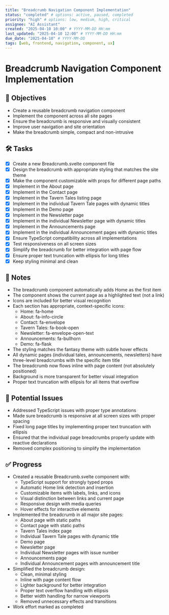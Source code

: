 ```yaml
---
title: "Breadcrumb Navigation Component Implementation"
status: "completed" # options: active, paused, completed
priority: "high" # options: low, medium, high, critical
assignee: "AI Assistant"
created: "2025-04-10 10:00" # YYYY-MM-DD HH:mm
last_updated: "2025-04-10 12:00" # YYYY-MM-DD HH:mm
due_date: "2025-04-10" # YYYY-MM-DD
tags: [web, frontend, navigation, component, ux]
---
```


# Breadcrumb Navigation Component Implementation

## 🚩 Objectives
- Create a reusable breadcrumb navigation component
- Implement the component across all site pages
- Ensure the breadcrumb is responsive and visually consistent
- Improve user navigation and site orientation
- Make the breadcrumb simple, compact and non-intrusive

## 🛠 Tasks
- [x] Create a new Breadcrumb.svelte component file
- [x] Design the breadcrumb with appropriate styling that matches the site theme
- [x] Make the component customizable with props for different page paths
- [x] Implement in the About page
- [x] Implement in the Contact page
- [x] Implement in the Tavern Tales listing page
- [x] Implement in the individual Tavern Tale pages with dynamic titles
- [x] Implement in the Demo page
- [x] Implement in the Newsletter page
- [x] Implement in the individual Newsletter page with dynamic titles
- [x] Implement in the Announcements page
- [x] Implement in the individual Announcement pages with dynamic titles
- [x] Ensure TypeScript compatibility across all implementations
- [x] Test responsiveness on all screen sizes
- [x] Simplify the breadcrumb for better integration with page flow
- [x] Ensure proper text truncation with ellipsis for long titles
- [x] Keep styling minimal and clean

## 📝 Notes
- The breadcrumb component automatically adds Home as the first item
- The component shows the current page as a highlighted text (not a link)
- Icons are included for better visual recognition
- Each section has appropriate, context-specific icons:
  - Home: fa-home
  - About: fa-info-circle
  - Contact: fa-envelope
  - Tavern Tales: fa-book-open
  - Newsletter: fa-envelope-open-text
  - Announcements: fa-bullhorn
  - Demo: fa-flask
- The styling matches the fantasy theme with subtle hover effects
- All dynamic pages (individual tales, announcements, newsletters) have three-level breadcrumbs with the specific item title
- The breadcrumb now flows inline with page content (not absolutely positioned)
- Background is more transparent for better visual integration
- Proper text truncation with ellipsis for all items that overflow

## 🐞 Potential Issues
- Addressed TypeScript issues with proper type annotations
- Made sure breadcrumb is responsive at all screen sizes with proper spacing
- Fixed long page titles by implementing proper text truncation with ellipsis
- Ensured that the individual page breadcrumbs properly update with reactive declarations
- Removed complex positioning to simplify the implementation

## ✅ Progress
- Created a reusable Breadcrumb.svelte component with:
  - TypeScript support for strongly typed props
  - Automatic Home link detection and insertion
  - Customizable items with labels, links, and icons
  - Visual distinction between links and current page
  - Responsive design with media queries
  - Hover effects for interactive elements
- Implemented the breadcrumb in all major site pages:
  - About page with static paths
  - Contact page with static paths
  - Tavern Tales index page
  - Individual Tavern Tale pages with dynamic title
  - Demo page
  - Newsletter page
  - Individual Newsletter pages with issue number
  - Announcements page
  - Individual Announcement pages with announcement title
- Simplified the breadcrumb design:
  - Clean, minimal styling
  - Inline with page content flow
  - Lighter background for better integration
  - Proper text overflow handling with ellipsis
  - Better width handling for narrow viewports
  - Removed unnecessary effects and transitions
- Work effort marked as completed